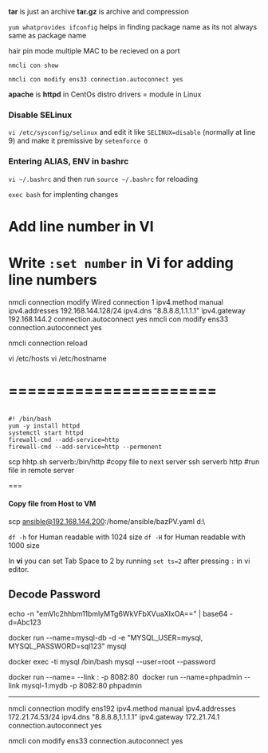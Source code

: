 


**tar** is just an archive 
**tar.gz** is archive and compression 

`yum whatprovides ifconfig` helps in finding package name as its not always same as package name 

hair pin mode multiple MAC to be recieved on a port



`nmcli con show`

`nmcli con modify ens33 connection.autoconnect yes` 



**apache** is **httpd** in CentOs distro 
drivers = module in Linux



### Disable SELinux

`vi /etc/sysconfig/selinux` and edit it like `SELINUX=disable` (normally at line 9)
and make it premissive by `setenforce 0` 


### Entering ALIAS, ENV in bashrc

`vi ~/.bashrc` and then run `source ~/.bashrc` for reloading


`exec bash` for implenting changes 


# Add line number in VI 
Write `:set number` in Vi for adding line numbers
==============



nmcli connection modify Wired connection 1 ipv4.method manual ipv4.addresses 192.168.144.128/24 ipv4.dns "8.8.8.8,1.1.1.1" ipv4.gateway 192.168.144.2 connection.autoconnect yes
nmcli con modify ens33 connection.autoconnect yes


nmcli connection reload


vi /etc/hosts
vi /etc/hostname



======================
========================
```shell

#! /bin/bash
yum -y install httpd
systemctl start httpd 
firewall-cmd --add-service=http
firewall-cmd --add-service=http --permenent

```



scp hhtp.sh serverb:/bin/http #copy file to next server 
ssh serverb http  #run file in remote server 


===
#### Copy file from Host to VM
scp ansible@192.168.144.200:/home/ansible/bazPV.yaml d:\

`df -h` for Human readable with 1024 size 
`df -H` for Human readable with 1000 size 


In **vi** you can set Tab Space to 2 by running `set ts=2` after pressing `:` in vi editor.


## Decode Password 
echo -n "emVlc2hhbm11bmlyMTg6WkVFbXVuaXIxOA==" | base64 -d=Abc123


docker run --name=mysql-db -d -e "MYSQL_USER=mysql, MYSQL_PASSWORD=sql123" mysql  


docker exec -ti mysql /bin/bash 
mysql --user=root --password



docker run --name=<name of container> --link <database container>:<name of database> -p 8082:80 <image>
docker run --name=phpadmin --link mysql-1:mydb -p 8082:80 phpadmin

---


nmcli connection modify ens192 ipv4.method manual ipv4.addresses 172.21.74.53/24 ipv4.dns "8.8.8.8,1.1.1.1" ipv4.gateway 172.21.74.1 connection.autoconnect yes



nmcli con modify ens33 connection.autoconnect yes